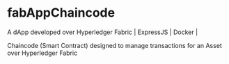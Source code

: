 # fabAppChaincode
A dApp developed over Hyperledger Fabric | ExpressJS | Docker |

Chaincode (Smart Contract) designed to manage transactions for an Asset over Hyperledger Fabric

